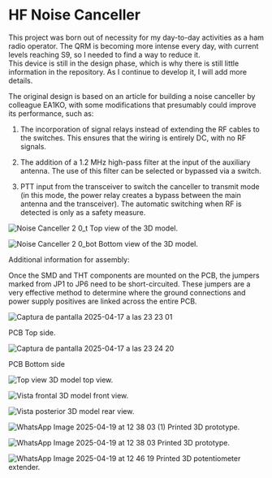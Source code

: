 # HF Noise Canceller

This project was born out of necessity for my day-to-day activities as a ham radio operator. The QRM is becoming more intense every day, with current levels reaching S9, so I needed to find a way to reduce it.  
This device is still in the design phase, which is why there is still little information in the repository. As I continue to develop it, I will add more details.

The original design is based on an article for building a noise canceller by colleague EA1KO, with some modifications that presumably could improve its performance, such as:

1. The incorporation of signal relays instead of extending the RF cables to the switches. This ensures that the wiring is entirely DC, with no RF signals.

2. The addition of a 1.2 MHz high-pass filter at the input of the auxiliary antenna. The use of this filter can be selected or bypassed via a switch.

3. PTT input from the transceiver to switch the canceller to transmit mode (in this mode, the power relay creates a bypass between the main antenna and the transceiver). The automatic switching when RF is detected is only as a safety measure.

![Noise Canceller 2 0_t](https://github.com/user-attachments/assets/b486abe7-adf7-47c5-9f1a-07e7165e1199)
Top view of the 3D model.

![Noise Canceller 2 0_bot](https://github.com/user-attachments/assets/756db7bb-3946-4b37-99b8-ee39da5b0230)
Bottom view of the 3D model.

Additional information for assembly:  

Once the SMD and THT components are mounted on the PCB, the jumpers marked from JP1 to JP6 need to be short-circuited. These jumpers are a very effective method to determine where the ground connections and power supply positives are linked across the entire PCB.


![Captura de pantalla 2025-04-17 a las 23 23 01](https://github.com/user-attachments/assets/1a49ffe5-d395-461c-a5b6-a19b20405de1)

PCB Top side.

![Captura de pantalla 2025-04-17 a las 23 24 20](https://github.com/user-attachments/assets/e434a091-9910-40a2-8e50-645857a5ab62)

PCB Bottom side

![Top view](https://github.com/user-attachments/assets/2d5949b0-e422-4094-8667-19631c2b7dad)
3D model top view.

![Vista frontal](https://github.com/user-attachments/assets/c245ac68-4a6e-4d55-a854-13174ce48cfc)
3D model front view.

![Vista posterior](https://github.com/user-attachments/assets/3474e85c-5287-4a3d-beca-17526e29907a)
3D model rear view.

![WhatsApp Image 2025-04-19 at 12 38 03 (1)](https://github.com/user-attachments/assets/429607b1-1403-4ede-8dad-e9d45be53317)
Printed 3D prototype.

![WhatsApp Image 2025-04-19 at 12 38 03](https://github.com/user-attachments/assets/da657c5f-2422-41de-9493-b453be430c18)
Printed 3D prototype.

![WhatsApp Image 2025-04-19 at 12 46 19](https://github.com/user-attachments/assets/e1356482-de30-4050-a8a0-3755f47c0f55)
Printed 3D potentiometer extender.

